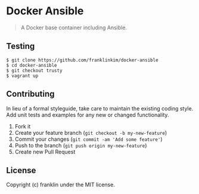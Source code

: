 # Docker Ansible

> A Docker base container including Ansible.

## Testing

```
$ git clone https://github.com/franklinkim/docker-ansible
$ cd docker-ansible
$ git checkout trusty
$ vagrant up
```

## Contributing
In lieu of a formal styleguide, take care to maintain the existing coding style. Add unit tests and examples for any new or changed functionality.

1. Fork it
2. Create your feature branch (`git checkout -b my-new-feature`)
3. Commit your changes (`git commit -am 'Add some feature'`)
4. Push to the branch (`git push origin my-new-feature`)
5. Create new Pull Request

## License
Copyright (c) franklin under the MIT license.
